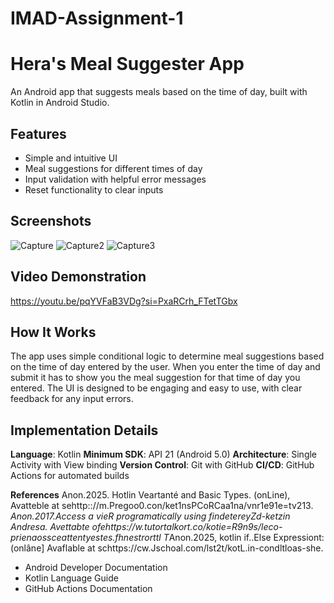 # IMAD-Assignment-1
# Hera's Meal Suggester App

An Android app that suggests meals based on the time of day, built with Kotlin in Android Studio.

## Features
- Simple and intuitive UI
- Meal suggestions for different times of day
- Input validation with helpful error messages
- Reset functionality to clear inputs

## Screenshots
![Capture](https://github.com/user-attachments/assets/1c1f5ce1-02fb-440e-9f88-dee669345e77)
![Capture2](https://github.com/user-attachments/assets/56cea810-8d8c-4fe6-84a0-69947c874eac)
![Capture3](https://github.com/user-attachments/assets/f071d994-93a8-4b19-80c0-d9a347534905)


## Video Demonstration
https://youtu.be/pqYVFaB3VDg?si=PxaRCrh_FTetTGbx

## How It Works
The app uses simple conditional logic to determine meal suggestions based on the time of day entered by the user. When you enter the time of day and submit it has to show you the meal suggestion for that time of day you entered. The UI is designed to be engaging and easy to use, with clear feedback for any input errors.

## Implementation Details
**Language**: Kotlin
**Minimum SDK**: API 21 (Android 5.0)
**Architecture**: Single Activity with View binding
**Version Control**: Git with GitHub
**CI/CD**: GitHub Actions for automated builds

**References**
Anon.2025. Hotlin Veartanté and Basic Types. (onLine),
Avatteble at sehttp:://m.Pregoo0.con/ket1nsPCoRCaa1na/vnr1e91e=tv213.
*Anon.2017.Access a vieR programatically using findetereyZd-ketzin Andresa.
Avettabte ofehttps://w.tutortalkort.co/kotie=R9n9s/leco-prienaossceattentyestes.fhnestrorttl
T*Anon.2025, kotlin if..Else Expressiont: (onlâne]
Avaflable at schttps://cw.Jschoal.com/lst2t/kotL.in-condltloas-she.
- Android Developer Documentation
- Kotlin Language Guide
- GitHub Actions Documentation
